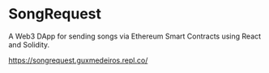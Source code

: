 # SongRequest
A Web3 DApp for sending songs via Ethereum Smart Contracts using React and Solidity.

https://songrequest.guxmedeiros.repl.co/
